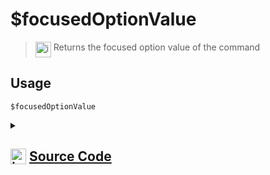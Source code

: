 # $focusedOptionValue
> <img align="top" src="https://upload.wikimedia.org/wikipedia/commons/thumb/e/e4/Infobox_info_icon.svg/160px-Infobox_info_icon.svg.png?20150409153300" alt="image" width="25" height="auto"> Returns the focused option value of the command
## Usage
```
$focusedOptionValue
```
<details>
<summary>
    
## <img align="top" src="https://cdn4.iconfinder.com/data/icons/iconsimple-logotypes/512/github-512.png" alt="image" width="25" height="auto">  [Source Code](https://github.com/tryforge/ForgeScript-V2/blob/main/src/native/focusedOptionValue.ts)
    
</summary>
    
```ts
import { NativeFunction, Return } from "../structures"

export default new NativeFunction({
    name: "$focusedOptionValue",
    version: "1.0.6",
    description: "Returns the focused option value of the command",
    unwrap: false,
    execute(ctx) {
        return this.success(
            ctx.interaction?.isAutocomplete() ? ctx.interaction.options.getFocused(true).value : undefined
        )
    },
})

```
    
</details>